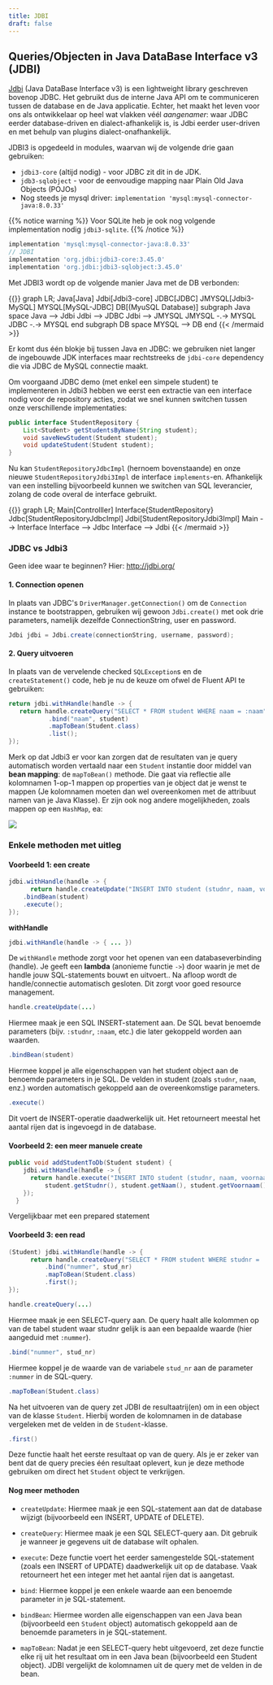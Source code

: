 ```yaml
---
title: JDBI
draft: false
---
```


## Queries/Objecten in Java DataBase Interface v3 (JDBI)

[Jdbi](https://jdbi.org) (Java DataBase Interface v3) is een lightweight library geschreven bovenop JDBC. Het gebruikt dus de interne Java API om te communiceren tussen de database en de Java applicatie. Echter, het maakt het leven voor ons als ontwikkelaar op heel wat vlakken véél _aangenamer_: waar JDBC eerder database-driven en dialect-afhankelijk is, is Jdbi eerder user-driven en met behulp van plugins dialect-onafhankelijk. 

JDBI3 is opgedeeld in modules, waarvan wij de volgende drie gaan gebruiken:

- `jdbi3-core` (altijd nodig) - voor JDBC zit dit in de JDK. 
- `jdb3-sqlobject` - voor de eenvoudige mapping naar Plain Old Java Objects (POJOs)
- Nog steeds je mysql driver: `implementation 'mysql:mysql-connector-java:8.0.33'`

{{% notice warning %}}
Voor SQLite heb je ook nog volgende implementation nodig `jdbi3-sqlite`.
{{% /notice %}}

```groovy
implementation 'mysql:mysql-connector-java:8.0.33'
// JDBI
implementation 'org.jdbi:jdbi3-core:3.45.0'
implementation 'org.jdbi:jdbi3-sqlobject:3.45.0'
```

Met JDBI3 wordt op de volgende manier Java met de DB verbonden:


{{<mermaid align="left">}}
graph LR;
    Java[Java]
    Jdbi[Jdbi3-core]
    JDBC[JDBC]
    JMYSQL[Jdbi3-MySQL]
    MYSQL[MySQL-JDBC]
    DB[(MyuSQL Database)]
    subgraph Java space
    Java --> Jdbi
    Jdbi --> JDBC
    Jdbi --> JMYSQL
    JMYSQL -.-> MYSQL
    JDBC -.-> MYSQL
    end
    subgraph DB space
    MYSQL --> DB
    end
{{< /mermaid >}}


Er komt dus één blokje bij tussen Java en JDBC: we gebruiken niet langer de ingebouwde JDK interfaces maar rechtstreeks de `jdbi-core` dependency die via JDBC de MySQL connectie maakt. 

Om voorgaand JDBC demo (met enkel een simpele student) te implementeren in Jdbi3 hebben we eerst een extractie van een interface nodig voor de repository acties, zodat we snel kunnen switchen tussen onze verschillende implementaties:

```java
public interface StudentRepository {
    List<Student> getStudentsByName(String student);
    void saveNewStudent(Student student);
    void updateStudent(Student student);
}
```

Nu kan `StudentRepositoryJdbcImpl` (hernoem bovenstaande) en onze nieuwe `StudentRepositoryJdbi3Impl` de interface `implements`-en. Afhankelijk van een instelling bijvoorbeeld kunnen we switchen van SQL leverancier, zolang de code overal de interface gebruikt. 

{{<mermaid align="left">}}
graph LR;
    Main[Controlller]
    Interface{StudentRepository}
    Jdbc[StudentRepositoryJdbcImpl]
    Jdbi[StudentRepositoryJdbi3Impl]
    Main --> Interface
    Interface --> Jdbc
    Interface --> Jdbi
{{< /mermaid >}}


### JDBC vs Jdbi3

Geen idee waar te beginnen? Hier: http://jdbi.org/ 

#### **1. Connection openen**

In plaats van JDBC's `DriverManager.getConnection()` om de `Connection` instance te bootstrappen, gebruiken wij gewoon `Jdbi.create()` met ook drie parameters, namelijk dezelfde ConnectionString, user en password.
```java
Jdbi jdbi = Jdbi.create(connectionString, username, password);
```

#### **2. Query uitvoeren**

In plaats van de vervelende checked `SQLException`s en de `createStatement()` code, heb je nu de keuze om ofwel de Fluent API te gebruiken:

```java
return jdbi.withHandle(handle -> {
   return handle.createQuery("SELECT * FROM student WHERE naam = :naam")
           .bind("naam", student)
           .mapToBean(Student.class)
           .list();
});
```

Merk op dat Jdbi3 er voor kan zorgen dat de resultaten van je query automatisch worden vertaald naar een `Student` instantie door middel van **bean mapping**: de `mapToBean()` methode. Die gaat via reflectie alle kolomnamen 1-op-1 mappen op properties van je object dat je wenst te mappen (Je kolomnamen moeten dan wel overeenkomen met de attribuut namen van je Java Klasse). Er zijn ook nog andere mogelijkheden, zoals mappen op een `HashMap`, ea:

![](/img/jdbi-map.jpg)


### Enkele methoden met uitleg
#### Voorbeeld 1: een create
```java
jdbi.withHandle(handle -> {
      return handle.createUpdate("INSERT INTO student (studnr, naam, voornaam, goedBezig) VALUES (:studnr, :naam, :voornaam, :goedBezig)")
    .bindBean(student) 
    .execute(); 
});
```
**withHandle**
```java
jdbi.withHandle(handle -> { ... })
```
De `withHandle` methode zorgt voor het openen van een databaseverbinding (handle). Je geeft een **lambda** (anonieme functie `->`) door waarin je met de handle jouw SQL-statements bouwt en uitvoert.. Na afloop wordt de handle/connectie automatisch gesloten. Dit zorgt voor goed resource management.


```java
handle.createUpdate(...)
```
Hiermee maak je een SQL INSERT-statement aan. De SQL bevat benoemde parameters (bijv. `:studnr`, `:naam`, etc.) die later gekoppeld worden aan waarden.
```java
.bindBean(student)
```
Hiermee koppel je alle eigenschappen van het student object aan de benoemde parameters in je SQL. De velden in student (zoals `studnr`, `naam`, enz.) worden automatisch gekoppeld aan de overeenkomstige parameters.
```java
.execute()
```
Dit voert de INSERT-operatie daadwerkelijk uit. Het retourneert meestal het aantal rijen dat is ingevoegd in de database.

#### Voorbeeld 2: een meer manuele create
```java
public void addStudentToDb(Student student) {
    jdbi.withHandle(handle -> {
      return handle.execute("INSERT INTO student (studnr, naam, voornaam, goedBezig) VALUES (?, ?, ?, ?)",
          student.getStudnr(), student.getNaam(), student.getVoornaam(), student.isGoedBezig());
    });
  }
```
Vergelijkbaar met een prepared statement
#### Voorbeeld 3: een read
```java
(Student) jdbi.withHandle(handle -> {
      return handle.createQuery("SELECT * FROM student WHERE studnr = :nummer")
          .bind("nummer", stud_nr)
          .mapToBean(Student.class)
          .first();
});
```
```java
handle.createQuery(...)
```
Hiermee maak je een SELECT-query aan. De query haalt alle kolommen op van de tabel student waar studnr gelijk is aan een bepaalde waarde (hier aangeduid met `:nummer`).
```java
.bind("nummer", stud_nr)
```
Hiermee koppel je de waarde van de variabele `stud_nr` aan de parameter `:nummer` in de SQL-query.
```java
.mapToBean(Student.class)
```
Na het uitvoeren van de query zet JDBI de resultaatrij(en) om in een object van de klasse `Student`. Hierbij worden de kolomnamen in de database vergeleken met de velden in de `Student`-klasse.
```java
.first()
```
Deze functie haalt het eerste resultaat op van de query. Als je er zeker van bent dat de query precies één resultaat oplevert, kun je deze methode gebruiken om direct het `Student` object te verkrijgen.

#### Nog meer methoden
- `createUpdate`: Hiermee maak je een SQL-statement aan dat de database wijzigt (bijvoorbeeld een INSERT, UPDATE of DELETE).

- `createQuery`: Hiermee maak je een SQL SELECT-query aan. Dit gebruik je wanneer je gegevens uit de database wilt ophalen.

- `execute`: Deze functie voert het eerder samengestelde SQL-statement (zoals een INSERT of UPDATE) daadwerkelijk uit op de database. Vaak retourneert het een integer met het aantal rijen dat is aangetast.

- `bind`: Hiermee koppel je een enkele waarde aan een benoemde parameter in je SQL-statement.

- `bindBean`: Hiermee worden alle eigenschappen van een Java bean (bijvoorbeeld een `Student` object) automatisch gekoppeld aan de benoemde parameters in je SQL-statement.

- `mapToBean`: Nadat je een SELECT-query hebt uitgevoerd, zet deze functie elke rij uit het resultaat om in een Java bean (bijvoorbeeld een Student object). JDBI vergelijkt de kolomnamen uit de query met de velden in de bean.
<!-- ### EER-schema/database mapping naar Java Objects -->



<!-- ## Declaratieve API -->

<!-- ofwel de Declarative API, waarbij je met de `@SqlQuery` kan werken op een interface:

```java
//Data Access Object
public interface StudentDao {
    @SqlQuery("SELECT * FROM student")
    @RegisterBeanMapper(Student.class)
    List<Student> getStudenten();
}
```

Dit vereist dat je de plugin `SqlObjectPlugin` installeert na de `Jdbi.create()`: `jdbi.installPlugin(new SqlObjectPlugin());`. Zie [jdbi.org](https://jdbi.org) documentatie. -->


















<!-- **Quickstart project**: `jdbc-repo-start` vind je als zip [hier]. Deze bevat reeds bovenstaande JDBC implementatie en een aantal unit testen, waarvan er nog twee falen.

1. Fix eerst de falende unit testen!
2. Herimplementeer alle methodes van de `StudentRepository` interface hierboven, maar dan in Jdbi3 met de Fluent API (`jdbi.withHandle()`). Maak een tweede klasse genaamd `StudentRepositoryJdbi3`. Schrijf ook een bijhorende unit test klasse (kijk voor inspiratie naar de JDBC implementatie). Om te testen of het werkt in "productie" kan je je testcode van JDBC herbruiken door de code de **interface** te laten gebruiken in plaats van de implementatie. Bijvoorbeeld:


3. Implementeer opnieuw de `Cursus` link met de `Student`. Is het schrijven van `JOIN` queries in Jdbi3 eenvoudiger?
4. _Extra Oefening_: Maak een nieuwe implementatie van de repository interface die via de Jdbi3 Declaratie API de queries doorgeeft naar de SQLite DB. D.w.z., lees in de [Jdbi3 developer guide](http://jdbi.org/#_declarative_api) na hoe je de Declarative API gebruikt en verwerk dit. Tip: `jdbi.withExtension(StudentDao.class, ...)`. 

**Tip**:

- Neem de tijd om de JDBI documentatie uitvoerig te bekijken! -->


<!-- ## 1.3 Jdbi Backend + JavaFX Frontend

Met Java database access enigszins onder de knie kijken we verder dan alleen maar de "repository". Op welke manier kunnen we onze `STUDENT` tabel visueel weergeven, en er studenten aan toevoegen of uit verwijderen? 

Dat kan op verschillende manieren, van HTML (SESsy Library) en JavaScript API calls naar iets eenvoudiger vanuit het eerstejaarsvak INF1: **JavaFX**. Je kan in JavaFX eenvoudig `TableView` stukken positioneren op een `AnchorPane` en die vullen met de juiste kolommen en rijen. De data blijft uiteraard uit de SQLite DB komen via JDBC/Jdbi. De `StudentRepository` is dus slechts één deel van het verhaal: waar wordt deze gebruikt? In JavaFX controllers.  -->

<!-- ### 1.3.1 Een Gradle JavaFX Project

Er zijn een aantal aanpassingen nodig aan je `build.gradle` file om van een gewone Java applicatie over te schakelen naar een JavaFX-enabled applicatie. We hebben de **application** en **javafxplugin** plugins nodig onder `plugins {}`, verder ook een `javafx {}` property groep die bepaalt welke modules van JavaFX worden ingeladen:

```
plugins {
    id 'application'
    id 'org.openjfx.javafxplugin' version '0.0.13'
}

repositories {
    mavenCentral()
}

javafx {
    version = "17"
    modules = [ 'javafx.controls', 'javafx.fxml' ]
}

dependencies {
    implementation group: 'org.xerial', name: 'sqlite-jdbc', version: '3.43.2.0'
    implementation group: 'org.jdbi', name: 'jdbi3-core', version: '3.41.3'
    implementation group: 'org.jdbi', name: 'jdbi3-sqlite', version: '3.41.3'
    implementation group: 'org.jdbi', name: 'jdbi3-sqlobject', version: '3.41.3'

    testImplementation 'org.junit.jupiter:junit-jupiter-api:5.9.0'
    testRuntimeOnly 'org.junit.jupiter:junit-jupiter-engine'    
}

group 'be.kuleuven.javasql'
version '1.0-SNAPSHOT'
sourceCompatibility = 1.13
mainClassName = 'be.kuleuven.javasql.SqlFxMain'

jar {
    manifest {
        attributes 'Implementation-Title': project.getProperty('name'),
                'Implementation-Version': project.getProperty('version'),
                'Main-Class': project.getProperty('mainClassName')
    }
}
```

Herinner je het volgende over JavaFX:

- De main klasse leidt af van `Application` en laadt de hoofd-`.fxml` file in.
- Controllers hebben een `public void initialize()` methode waar action binding in wordt gedefinieerd. 
- `.fxml` files beheer je met SceneBuilder. Vergeet hier niet de link naar de fully qualified name van je controller klasse te plaatsen als `AnchorPane` attribuut: `fx:controller="be.kuleuven.javasql.controller.StudentController"`.

{{% notice warning %}}
Problemen met je JDK versie en Gradle versies? Raadpleeg de [Gradle Compatibiility Matrix](https://docs.gradle.org/current/userguide/compatibility.html). Gradle 6.7 of hoger ondersteunt JDK15. Gradle 7.3 of hoger ondersteunt JDK17. Let op met syntax wijzigingen bij Gradle 7+!<br/>
Je Gradle versie verhogen kan door de URL in `gradle/gradlew.properties` te wijzigen.<br/>
De laatste versie van JavaFX is 17---backwards compatible met JDK15 en hoger.
{{% /notice %}}

Voor onze studententabel visualisatie hebben we een `TableView` nodig. Daarnaast eventueel `Button`s om te editeren/toe te voegen/... Vergeet de `fx:id` van de tabel niet:

![](/img/javafx-id.jpg)

Kolommen (en de inhoud van de rijen) definiëren we in de controller zelf:

<div class="devselect">

```kt
@FXML
private lateinit var tblStudent: TableView<Student>

fun initialize() {
    tblStudent.getColumns().clear()
    val col: TableColumn<Student, String> = TableColumn<>("Naam").apply {
        setCellValueFactory(f -> ReadOnlyObjectWrapper<>(f.getValue().getMaam()))
    }
    with(tblStudent) {
        getColumns().add(col)
        getItems().add(Student("Joske", "Josmans", 124, true))
    }
}
```

```java
@FXML
private TableView<Student> tblStudent;

public void initialize() {
    tblStudent.getColumns().clear();
    TableColumn<Student, String> col = new TableColumn<>("Naam");
    col.setCellValueFactory(f -> new ReadOnlyObjectWrapper<>(f.getValue().getMaam()));
    tblStudent.getColumns().add(col);
    
    tblStudent.getItems().add(new Student("Joske", "Josmans", 124, true));
}
```
</div>

Merk op dat `TableView` een generisch type heeft, en we zo dus heel eenvoudig onze eigen POJO rechtstreeks kunnen mappen op de `Student` klasse! Als we dit opstarten krijgen we alvast één kolom te zien met de naam (`f` in de `CellValueFactory` is een wrapper waarvan de waarde de huidige student in de rij is. `getNaam()` zorgt ervoor dat de juiste waarde in de juiste cel komt te staan)

![](/img/fxmltable.jpg)

### 1.3.2 Oefeningen

**Quickstart project**: `examples/jdbc-fxml-start` in de [cursus repository](https://github.com/kuleuven-Diepenbeek/db-course) ([download repo zip](https://github.com/KULeuven-Diepenbeek/db-course/archive/refs/heads/main.zip)). Deze bevat reeds bovenstaande JDBC implementatie en een leeg gekoppeld JavaFx project. Om uit te voeren, klik op "Gradle" en voer target "run" uit (dus niet op "Play" in de main klasse!).

1. Werk bovenstaande voorbeeld verder uit voor alle kolommen. Voeg eerst testdata toe (`getItems().add(new student...`).
2. Probeer nu de controller te linken met de repository. De tabel items moeten overeenkomen met de repository items. Proficiat, je kijkt naar "live data"!
3. Voeg een knop **Voeg Toe** toe op het scherm, dat een ander FXML venster opent, waar je gegevens van de nieuwe student kan ingeven, en kan bewaren. De "bewaren" knop persisteert naar de database, sluit het venster, én refresht het studentenadmin overzichtsscherm. 

**Tip**: Vanuit een JavaFX controller een ander scherm openen is een kwestie van een nieuwe `Stage` en `Scene` object aan te maken:

<div class="devselect">

```kt
private fun showScherm() {
    val resourceName = "bla.fxml"
    val root = FXMLLoader.load(this::class.java..getResource(resourceName)) as AnchorPane;
    val stage = Stage().apply {
        setScene(Scene(root))
        setTitle("dinges")
        initModality(Modality.WINDOW_MODAL)
        show()
    }
}
```

```java
private void showScherm() {
    var resourceName = "bla.fxml";
    try {
        var stage = new Stage();
        var root = (AnchorPane) FXMLLoader.load(getClass().getClassLoader().getResource(resourceName));
        stage.setScene(new Scene(root));
        stage.setTitle("dinges");
        stage.initModality(Modality.WINDOW_MODAL);
        stage.show();

    } catch (Exception e) {
        throw new RuntimeException(e);
    }
}
```
</div>

Zit je vast? Raadpleeg de **TableView JavaDocs**: https://openjfx.io/javadoc/13/javafx.controls/javafx/scene/control/TableView.html

Bekijk een voorbeeld **Kotlin/JavaFX project** in de [github appdev-course repository](https://github.com/KULeuven-Diepenbeek/appdev-course/tree/main/examples/kotlin/walkerfx/src/main/kotlin/be/kuleuven/walkerfx). -->